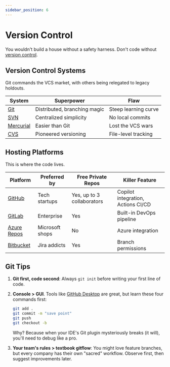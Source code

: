 ```yaml
---
sidebar_position: 6
---
```


# Version Control

You wouldn't build a house without a safety harness. Don't code without [version control](https://github.com/resources/articles/software-development/what-is-version-control).

## Version Control Systems

Git commands the VCS market, with others being relegated to legacy holdouts.

| System                                      | Superpower                   | Flaw                 |
|---------------------------------------------|------------------------------|----------------------|
| [Git](https://git-scm.com/)                 | Distributed, branching magic | Steep learning curve |
| [SVN](https://subversion.apache.org/)       | Centralized simplicity       | No local commits     |
| [Mercurial](https://www.mercurial-scm.org/) | Easier than Git              | Lost the VCS wars    |
| [CVS](https://cvs.nongnu.org/)              | Pioneered versioning         | File-level tracking  |

## Hosting Platforms

This is where the code lives.

| Platform                                                         | Preferred by    | Free Private Repos         | Killer Feature                     |
|------------------------------------------------------------------|-----------------|----------------------------|------------------------------------|
| [GitHub](https://github.com/)                                    | Tech startups   | Yes, up to 3 collaborators | Copilot integration, Actions CI/CD |
| [GitLab](https://gitlab.com/)                                    | Enterprise      | Yes️                       | Built-in DevOps pipeline           |
| [Azure Repos](https://azure.microsoft.com/products/devops/repos) | Microsoft shops | No                         | Azure integration                  |
| [Bitbucket](https://bitbucket.org/)                              | Jira addicts    | Yes                        | Branch permissions                 |

## Git Tips

1. **Git first, code second**: Always `git init` before writing your first line of code.
2. **Console > GUI**. Tools like [GitHub Desktop](https://desktop.github.com/download/) are great, but learn these four commands first:

    ```bash
    git add .
    git commit -m "save point"
    git push
    git checkout -b
    ```

   Why? Because when your IDE's Git plugin mysteriously breaks (it will), you'll need to debug like a pro.
3. **Your team's rules > textbook gitflow**: You might love feature branches, but every company has their own "sacred" workflow. Observe first, then suggest improvements later.